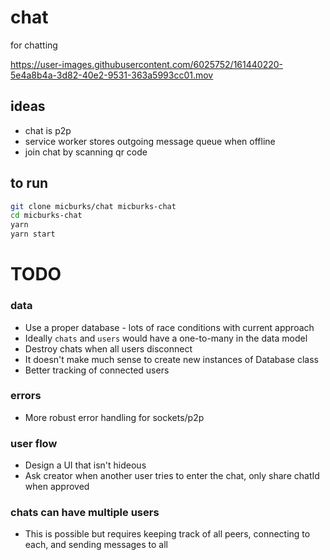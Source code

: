 
# chat

for chatting

https://user-images.githubusercontent.com/6025752/161440220-5e4a8b4a-3d82-40e2-9531-363a5993cc01.mov


## ideas

- chat is p2p
- service worker stores outgoing message queue when offline
- join chat by scanning qr code


## to run

```bash
git clone micburks/chat micburks-chat
cd micburks-chat
yarn
yarn start
```

# TODO

### data
- Use a proper database - lots of race conditions with current approach
- Ideally `chats` and `users` would have a one-to-many in the data model
- Destroy chats when all users disconnect
- It doesn't make much sense to create new instances of Database class
- Better tracking of connected users

### errors
- More robust error handling for sockets/p2p

### user flow
- Design a UI that isn't hideous
- Ask creator when another user tries to enter the chat, only share chatId when approved

### chats can have multiple users
- This is possible but requires keeping track of all peers, connecting to each,
  and sending messages to all
